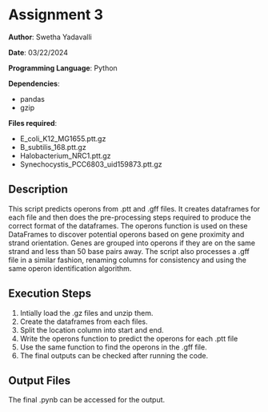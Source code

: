 # Assignment 3**Author**: Swetha Yadavalli**Date**: 03/22/2024**Programming Language**: Python**Dependencies**:- pandas
- gzip**Files required**:- E_coli_K12_MG1655.ptt.gz
- B_subtilis_168.ptt.gz
- Halobacterium_NRC1.ptt.gz
- Synechocystis_PCC6803_uid159873.ptt.gz## DescriptionThis script predicts operons from .ptt and .gff files. It creates dataframes for each file and then does the pre-processing steps required to produce the correct format of the dataframes. The operons function is used on these DataFrames to discover potential operons based on gene proximity and strand orientation. Genes are grouped into operons if they are on the same strand and less than 50 base pairs away. The script also processes a .gff file in a similar fashion, renaming columns for consistency and using the same operon identification algorithm.## Execution Steps1. Intially load the .gz files and unzip them.  2. Create the dataframes from each files. 3. Split the location column into start and end. 4. Write the operons function to predict the operons for each .ptt file 5. Use the same function to find the operons in the .gff file. 6. The final outputs can be checked after running the code. ## Output FilesThe final .pynb can be accessed for the output. 